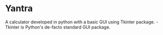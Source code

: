 # Yantra
A calculator developed in python with a basic GUI using Tkinter package. 
-Tkinter is Python's de-facto standard GUI package. 
